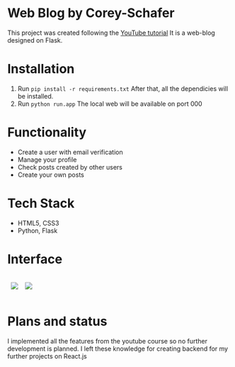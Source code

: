 # Web Blog by Corey-Schafer
This project was created following the [YouTube tutorial](https://www.youtube.com/playlist?list=PL-osiE80TeTs4UjLw5MM6OjgkjFeUxCYH)
It is a web-blog designed on Flask. 

# Installation
1. Run `pip install -r requirements.txt`
After that, all the dependicies will be installed.
2. Run `python run.app`
The local web will be available on port 000

# Functionality
* Create a user with email verification
* Manage your profile
* Check posts created by other users
* Create your own posts

# Tech Stack
* HTML5, CSS3
* Python, Flask

# Interface
<div style="display:flex">
  <img align="left" style="margin:1rem 0.5rem" src="https://user-images.githubusercontent.com/72499342/123174587-07b76680-d489-11eb-8e29-d4f3283c498e.png" />
  <img align="right" style="margin:1rem 0.5rem" src="https://user-images.githubusercontent.com/72499342/123174633-1736af80-d489-11eb-9f77-367b75689e69.png" />
</div>

# Plans and status
I implemented all the features from the youtube course so no further development is planned.
I left these knowledge for creating backend for my further projects on React.js
